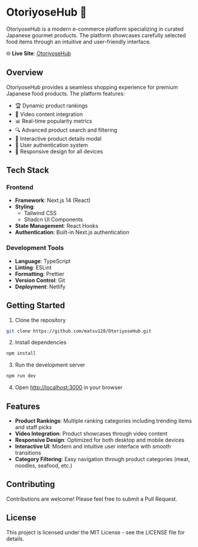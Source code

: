 # OtoriyoseHub 🛒

OtoriyoseHub is a modern e-commerce platform specializing in curated Japanese gourmet products. The platform showcases carefully selected food items through an intuitive and user-friendly interface.

🌐 **Live Site**: [OtoriyoseHub](https://sensational-pothos-f2a0ab.netlify.app/)

## Overview

OtoriyoseHub provides a seamless shopping experience for premium Japanese food products. The platform features:

- 🏆 Dynamic product rankings
- 🎥 Video content integration
- 📊 Real-time popularity metrics
- 🔍 Advanced product search and filtering
- 💫 Interactive product details modal
- 👤 User authentication system
- 📱 Responsive design for all devices

## Tech Stack

### Frontend
- **Framework**: Next.js 14 (React)
- **Styling**: 
  - Tailwind CSS
  - Shadcn UI Components
- **State Management**: React Hooks
- **Authentication**: Built-in Next.js authentication

### Development Tools
- **Language**: TypeScript
- **Linting**: ESLint
- **Formatting**: Prettier
- **Version Control**: Git
- **Deployment**: Netlify

## Getting Started

1. Clone the repository
```bash
git clone https://github.com/matsu128/OtoriyoseHub.git
```

2. Install dependencies
```bash
npm install
```

3. Run the development server
```bash
npm run dev
```

4. Open [http://localhost:3000](http://localhost:3000) in your browser

## Features

- **Product Rankings**: Multiple ranking categories including trending items and staff picks
- **Video Integration**: Product showcases through video content
- **Responsive Design**: Optimized for both desktop and mobile devices
- **Interactive UI**: Modern and intuitive user interface with smooth transitions
- **Category Filtering**: Easy navigation through product categories (meat, noodles, seafood, etc.)

## Contributing

Contributions are welcome! Please feel free to submit a Pull Request.

## License

This project is licensed under the MIT License - see the LICENSE file for details. 